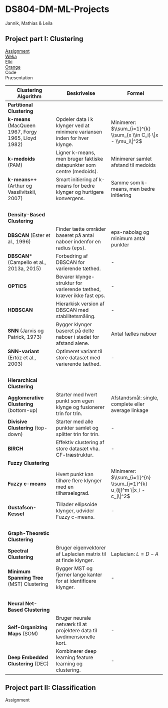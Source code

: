 # DS804-DM-ML-Projects
Jannik, Mathias & Leila

## Project part I: Clustering
<a href="assignment/exercise11-project1.pdf" target="_blank">Assignment</a> <br>
<a href="clustering-with-weka.md" target="_blank">Weka</a> <br>
<a href="clustering-with-elki.md" target="_blank">Elki</a> <br>
<a href="clustering-with-orange.md" target="_blank">Orange</a> <br>
Code <br>
Præsentation <br>

| Clustering Algorithm | Beskrivelse | Formel |
|---|---|---|
| **Partitional Clustering** |  |  |
| **k-means** (MacQueen 1967, Forgy 1965, Lloyd 1982) | Opdeler data i k klynger ved at minimere variansen inden for hver klynge. | Minimerer: $\\sum_{i=1}^{k} \\sum_{x \\in C_i} \\|x - \\mu_i\\|^2$ |
| **k-medoids** (PAM) | Ligner k-means, men bruger faktiske datapunkter som centre (medoids). | Minimerer samlet afstand til medoids |
| **k-means++** (Arthur og Vassilvitskii, 2007) | Smart initiering af k-means for bedre klynger og hurtigere konvergens. | Samme som k-means, men bedre initiering |
| <br> | <br> | <br> |
| **Density-Based Clustering** |  |  |
| **DBSCAN** (Ester et al., 1996) | Finder tætte områder baseret på antal naboer indenfor en radius (eps). | eps-nabolag og minimum antal punkter |
| **DBSCAN*** (Campello et al., 2013a, 2015) | Forbedring af DBSCAN for varierende tæthed. | - |
| **OPTICS** | Bevarer klynge-struktur for varierende tæthed, kræver ikke fast eps. | - |
| **HDBSCAN** | Hierarkisk version af DBSCAN med stabilitetsmåling. | - |
| **SNN** (Jarvis og Patrick, 1973) | Bygger klynger baseret på delte naboer i stedet for afstand alene. | Antal fælles naboer |
| **SNN-variant** (Ertöz et al., 2003) | Optimeret variant til store datasæt med varierende tæthed. | - |
| <br> | <br> | <br> |
| **Hierarchical Clustering** |  |  |
| **Agglomerative Clustering** (bottom-up) | Starter med hvert punkt som egen klynge og fusionerer trin for trin. | Afstandsmål: single, complete eller average linkage |
| **Divisive Clustering** (top-down) | Starter med alle punkter samlet og splitter trin for trin. | - |
| **BIRCH** | Effektiv clustering af store datasæt vha. CF-træstruktur. | - |
| **Fuzzy Clustering** |  |  |
| **Fuzzy c-means** | Hvert punkt kan tilhøre flere klynger med en tilhørselsgrad. | Minimerer: $\\sum_{i=1}^{n} \\sum_{j=1}^{k} u_{ij}^m \\|x_i - c_j\\|^2$ |
| **Gustafson-Kessel** | Tillader ellipsoide klynger, udvider Fuzzy c-means. | - |
| <br> | <br> | <br> |
| **Graph-Theoretic Clustering** |  |  |
| **Spectral Clustering** | Bruger eigenvektorer af Laplacian matrix til at finde klynger. | Laplacian: $L = D - A$ |
| **Minimum Spanning Tree** (MST) Clustering | Bygger MST og fjerner lange kanter for at identificere klynger. | - |
| <br> | <br> | <br> |
| **Neural Net-Based Clustering** |  |  |
| **Self-Organizing Maps** (SOM) | Bruger neurale netværk til at projektere data til lavdimensionelle kort. | - |
| **Deep Embedded Clustering** (DEC) | Kombinerer deep learning feature learning og clustering. | - |







## Project part II: Classification
Assignment <br>